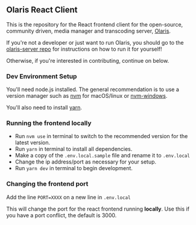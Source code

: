 ## Olaris React Client

This is the repository for the React frontend client for the open-source, community driven, media manager and transcoding server, [Olaris](https://www.gitlab.com/olaris/olaris-server).

If you're not a developer or just want to run Olaris, you should go to the [olaris-server repo](https://www.gitlab.com/olaris/olaris-server) for instructions on how to run it for yourself!

Otherwise, if you're interested in contributing, continue on below.

### Dev Environment Setup

You'll need node.js installed. The general recommendation is to use a version manager such as [nvm](https://github.com/nvm-sh/nvm#installing-and-updating) for macOS/linux or [nvm-windows](https://github.com/coreybutler/nvm-windows).

You'll also need to install [yarn](https://classic.yarnpkg.com/lang/en/docs/install/).

### Running the frontend locally

- Run `nvm use` in terminal to switch to the recommended version for the latest version.
- Run `yarn` in terminal to install all dependencies.
- Make a copy of the `.env.local.sample` file and rename it to `.env.local`
- Change the ip address/port as necessary for your setup.
- Run `yarn dev` in terminal to begin development.


### Changing the frontend port

Add the line `PORT=XXXX` on a new line in `.env.local` 

This will change the port for the react frontend running **locally**. Use this if you have a port conflict, the default is 3000.